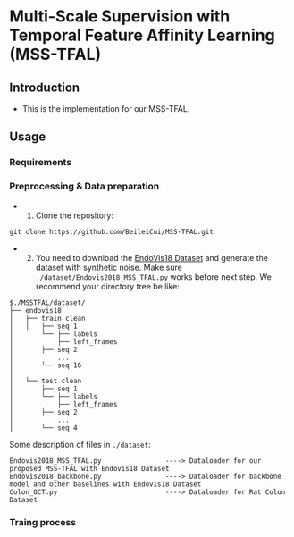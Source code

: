 # Multi-Scale Supervision with Temporal Feature Affinity Learning (MSS-TFAL)

## Introduction
* This is the implementation for our MSS-TFAL.

## Usage

### Requirements

### Preprocessing & Data preparation

* 1. Clone the repository:

```
git clone https://github.com/BeileiCui/MSS-TFAL.git
```

* 2. You need to download the [EndoVis18 Dataset](https://endovissub2018-roboticscenesegmentation.grand-challenge.org/Home/) and generate the dataset with synthetic noise. Make sure ```./dataset/Endovis2018_MSS_TFAL.py``` works before next step. We recommend your directory tree be like:
```
$./MSSTFAL/dataset/
├── endovis18
│   ├── train clean
│   │   ├── seq 1
│       └── ├── labels
│           ├── left_frames
│       ├── seq 2
│           ...
│       └── seq 16
│
│   └── test clean
│       ├── seq 1
│       └── ├── labels
│           ├── left_frames
│       ├── seq 2
│           ...
│       └── seq 4
```

Some description of files in ```./dataset```:
```
Endovis2018_MSS_TFAL.py                ----> Dataloader for our proposed MSS-TFAL with Endovis18 Dataset
Endovis2018_backbone.py                ----> Dataloader for backbone model and other baselines with Endovis18 Dataset
Colon_OCT.py                           ----> Dataloader for Rat Colon Dataset
```
### Traing process
